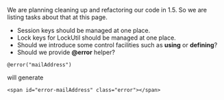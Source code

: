 We are planning cleaning up and refactoring our code in 1.5. So we are listing tasks about that at this page.

- Session keys should be managed at one place. 
- Lock keys for LockUtil should be managed at one place.
- Should we introduce some control facilities such as **using** or **defining**?
- Should we provide **@error** helper?
```
@error("mailAddress")
```
will generate
```
<span id="error-mailAddress" class="error"></span>
```
